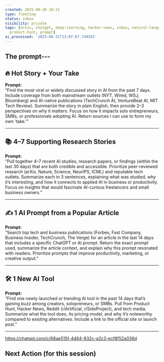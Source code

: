 ```yaml
---
created: 2025-08-26 18:21
type: fleeting
status: inbox
visibility: private
tags: [arxiv, chatgpt, deep-learning, hacker-news, inbox, natural-language-processing,
  product-hunt, prompt]
ai_processed: '2025-08-31T13:07:07.749201'
---
```


## The prompt---

## 🔥 Hot Story + Your Take

**Prompt:**  
“Find the most viral or widely discussed story in AI from the past 7 days. Include coverage from both mainstream outlets (NYT, Wired, WSJ, Bloomberg) and AI-native publications (TechCrunch AI, VentureBeat AI, MIT Tech Review). Summarize the story in plain English, then provide 2–3 perspectives on why it matters. Focus on how it impacts solo entrepreneurs, SMBs, or professionals adopting AI. Return sources I can use to form my own ‘take.’”

---

## 📚 4–7 Supporting Research Stories

**Prompt:**  
“Pull together 4–7 recent AI studies, research papers, or findings (within the last 30 days) that are both credible and accessible. Prioritize peer-reviewed research (arXiv, Nature, Science, NeurIPS, ICML) and reputable tech outlets. Summarize each in 3 sentences, explaining what was studied, why it’s interesting, and how it connects to applied AI in business or productivity. Focus on insights that would fascinate AI-curious freelancers and small business owners.”

---

## ✍️ 1 AI Prompt from a Popular Article

**Prompt:**  
“Search top tech and business publications (Forbes, Fast Company, Business Insider, TechCrunch, The Verge) for an article in the last 14 days that includes a specific ChatGPT or AI prompt. Return the exact prompt used, summarize the article context, and explain why this prompt resonated with readers. Prioritize prompts that improve productivity, marketing, or creative output.”

---

## 🛠️ 1 New AI Tool

**Prompt:**  
“Find one newly launched or trending AI tool in the past 14 days that’s gaining buzz among creators, solopreneurs, or SMBs. Pull from Product Hunt, Hacker News, Reddit (r/Artificial, r/SideProject), and tech media. Summarize what the tool does, its pricing model, and why it’s noteworthy compared to existing alternatives. Include a link to the official site or launch post.”

---

https://chatgpt.com/c/68ae515f-4464-832c-a2c3-ecf8f52a036d

## Next Action (for this session)



